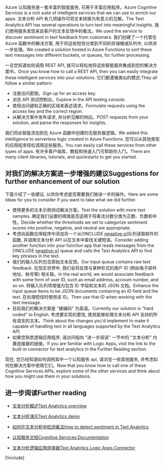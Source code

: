 <span data-ttu-id="47d25-101">Azure 认知服务是一套丰富的智能服务, 可用于丰富应用程序。</span><span class="sxs-lookup"><span data-stu-id="47d25-101">Azure Cognitive Services is a rich suite of intelligent services that we can use to enrich our apps.</span></span> <span data-ttu-id="47d25-102">文本分析 API 有几项操作可将文本转换为有意义的见解。</span><span class="sxs-lookup"><span data-stu-id="47d25-102">The Text Analytics API has several operations to turn text into meaningful insights.</span></span> <span data-ttu-id="47d25-103">我们使用服务发现来自客户的文本反馈中的看法。</span><span class="sxs-lookup"><span data-stu-id="47d25-103">We used the service to discover sentiment in text feedback from customers.</span></span> <span data-ttu-id="47d25-104">我们创建了一个托管在 Azure 函数中的解决方案, 用于将这些短信分类到不同的存储桶或队列中, 以供进一步处理。</span><span class="sxs-lookup"><span data-stu-id="47d25-104">We created a solution hosted in Azure Functions to sort these text messages into different buckets, or queues, for further processing.</span></span>

<span data-ttu-id="47d25-105">一旦您知道如何调用 REST API, 就可以轻松地将这些智能服务集成到您的解决方案中。</span><span class="sxs-lookup"><span data-stu-id="47d25-105">Once you know how to call a REST API, then you can easily integrate these intelligent services into your solutions.</span></span> <span data-ttu-id="47d25-106">它们都遵循类似的模式:</span><span class="sxs-lookup"><span data-stu-id="47d25-106">They all follow a similar pattern:</span></span>

- <span data-ttu-id="47d25-107">注册访问密钥。</span><span class="sxs-lookup"><span data-stu-id="47d25-107">Sign up for an access key.</span></span>
- <span data-ttu-id="47d25-108">浏览 API 测试控制台。</span><span class="sxs-lookup"><span data-stu-id="47d25-108">Explore in the API testing console.</span></span>
- <span data-ttu-id="47d25-109">使用访问键和正确的区域来表述请求。</span><span class="sxs-lookup"><span data-stu-id="47d25-109">Formulate requests using the access key and the correct region.</span></span>
- <span data-ttu-id="47d25-110">从解决方案中发布请求, 并分析见解的响应。</span><span class="sxs-lookup"><span data-stu-id="47d25-110">POST requests from your solution, and parse the responses for insights.</span></span>

<span data-ttu-id="47d25-111">我们将此智能添加到在 Azure 函数中创建的无服务器逻辑。</span><span class="sxs-lookup"><span data-stu-id="47d25-111">We added this intelligence to serverless logic created in Azure Functions.</span></span> <span data-ttu-id="47d25-112">您可以从其他类型的应用程序轻松调用这些服务。</span><span class="sxs-lookup"><span data-stu-id="47d25-112">You can easily call these services from other types of apps.</span></span> <span data-ttu-id="47d25-113">有许多客户端库、教程和快速入门可帮助你入门。</span><span class="sxs-lookup"><span data-stu-id="47d25-113">There are many client libraries, tutorials, and quickstarts to get you started.</span></span>

## <a name="suggestions-for-further-enhancement-of-our-solution"></a><span data-ttu-id="47d25-114">对我们的解决方案进一步增强的建议</span><span class="sxs-lookup"><span data-stu-id="47d25-114">Suggestions for further enhancement of our solution</span></span>

<span data-ttu-id="47d25-115">下面介绍了一些建议, 以供你考虑是否需要我们做进一步的操作。</span><span class="sxs-lookup"><span data-stu-id="47d25-115">Here are some ideas for you to consider if you want to take what we did further.</span></span>

- <span data-ttu-id="47d25-116">使用更多的文本示例测试解决方案。</span><span class="sxs-lookup"><span data-stu-id="47d25-116">Test the solution with more text samples.</span></span> <span data-ttu-id="47d25-117">确定我们设置的阈值是否适用于将看法分数分类为正数、负数和中性。</span><span class="sxs-lookup"><span data-stu-id="47d25-117">Decide whether the thresholds we set to categorize sentiment scores into positive, negative, and neutral are appropriate.</span></span>
- <span data-ttu-id="47d25-118">考虑向函数应用程序中添加另一个从[!INCLUDE [negative-q](./q-name-negative.md)]队列读取邮件的函数, 并调用文本分析 API 以在文本中查找关键短语。</span><span class="sxs-lookup"><span data-stu-id="47d25-118">Consider adding another function into your function app that reads messages from the [!INCLUDE [negative-q](./q-name-negative.md)] queue and calls the Text Analytics API to find key phrases in the text.</span></span>
- <span data-ttu-id="47d25-119">我们的输入队列包含原始文本反馈。</span><span class="sxs-lookup"><span data-stu-id="47d25-119">Our input queue contains raw text feedback.</span></span> <span data-ttu-id="47d25-120">在现实世界中, 我们会将反馈与某种形式的用户 ID (例如电子邮件地址、帐号等) 相关联。</span><span class="sxs-lookup"><span data-stu-id="47d25-120">In the real world, we would associate feedback with some form of user ID, such as email address, account number, and so on.</span></span> <span data-ttu-id="47d25-121">将输入队列项增强为包含 ID 字段和文本的 JSON 文档。</span><span class="sxs-lookup"><span data-stu-id="47d25-121">Enhance the input queue items to be JSON documents containing an ID field and the text.</span></span> <span data-ttu-id="47d25-122">在处理短信时使用该 ID。</span><span class="sxs-lookup"><span data-stu-id="47d25-122">Then use that ID when working with the text message.</span></span>
- <span data-ttu-id="47d25-123">目前我们的解决方案是 "硬编码" 为英语。</span><span class="sxs-lookup"><span data-stu-id="47d25-123">Currently our solution is "hard coded" to English.</span></span> <span data-ttu-id="47d25-124">考虑要实现的更改, 使其能够处理文本分析 API 支持的所有语言的文本。</span><span class="sxs-lookup"><span data-stu-id="47d25-124">Think about the changes you'd implement to make it capable of handling text in all languages supported by the Text Analytics API.</span></span>
- <span data-ttu-id="47d25-125">如果您熟悉逻辑应用程序, 请访问指向 "进一步阅读" 一节中的 "文本分析" 内置连接器的链接。</span><span class="sxs-lookup"><span data-stu-id="47d25-125">If you are familiar with Logic Apps, visit the link to the built-in connector for text analytics in the Further Reading section.</span></span>

<span data-ttu-id="47d25-126">现在, 您已经知道如何调用其中一个认知服务 api, 请浏览一些其他服务, 并考虑如何在解决方案中使用它们。</span><span class="sxs-lookup"><span data-stu-id="47d25-126">Now that you know how to call one of these Cognitive Services APIs, explore some of the other services and think about how you might use them in your solutions.</span></span>

## <a name="further-reading"></a><span data-ttu-id="47d25-127">进一步阅读</span><span class="sxs-lookup"><span data-stu-id="47d25-127">Further reading</span></span>

- [<span data-ttu-id="47d25-128">文本分析概述</span><span class="sxs-lookup"><span data-stu-id="47d25-128">Text Analytics overview</span></span>](https://docs.microsoft.com/azure/cognitive-services/text-analytics/overview)
- [<span data-ttu-id="47d25-129">文本分析演示</span><span class="sxs-lookup"><span data-stu-id="47d25-129">Text Analytics demo</span></span>](https://azure.microsoft.com/services/cognitive-services/text-analytics/)
- [<span data-ttu-id="47d25-130">如何在文本分析中检测看法</span><span class="sxs-lookup"><span data-stu-id="47d25-130">How to detect sentiment in Text Analytics</span></span>](https://docs.microsoft.com/azure/cognitive-services/text-analytics/how-tos/text-analytics-how-to-sentiment-analysis)
- [<span data-ttu-id="47d25-131">认知服务文档</span><span class="sxs-lookup"><span data-stu-id="47d25-131">Cognitive Services Documentation</span></span>](https://docs.microsoft.com/azure/cognitive-services/)

- [<span data-ttu-id="47d25-132">文本分析逻辑应用连接器</span><span class="sxs-lookup"><span data-stu-id="47d25-132">Text Analytics Logic Apps Connector</span></span>](https://docs.microsoft.com/connectors/cognitiveservicestextanalytics/)

[!include[](../../../includes/azure-sandbox-cleanup.md)]
